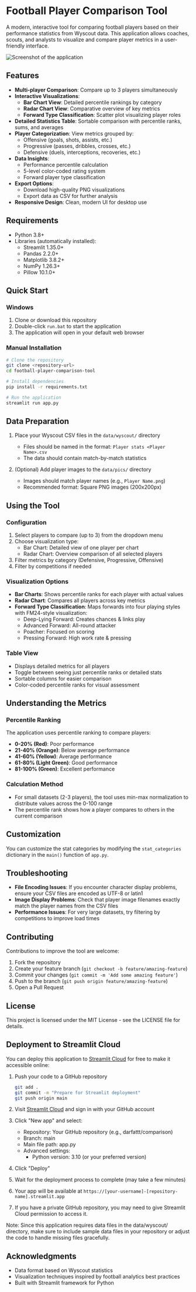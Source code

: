 # Football Player Comparison Tool

A modern, interactive tool for comparing football players based on their performance statistics from Wyscout data. This application allows coaches, scouts, and analysts to visualize and compare player metrics in a user-friendly interface.

![Screenshot of the application](https://via.placeholder.com/800x450?text=Player+Comparison+Tool)

## Features

- **Multi-player Comparison**: Compare up to 3 players simultaneously
- **Interactive Visualizations**:
  - **Bar Chart View**: Detailed percentile rankings by category
  - **Radar Chart View**: Comparative overview of key metrics
  - **Forward Type Classification**: Scatter plot visualizing player roles
- **Detailed Statistics Table**: Sortable comparison with percentile ranks, sums, and averages
- **Player Categorization**: View metrics grouped by:
  - Offensive (goals, shots, assists, etc.)
  - Progressive (passes, dribbles, crosses, etc.)
  - Defensive (duels, interceptions, recoveries, etc.)
- **Data Insights**:
  - Performance percentile calculation
  - 5-level color-coded rating system
  - Forward player type classification
- **Export Options**:
  - Download high-quality PNG visualizations
  - Export data as CSV for further analysis
- **Responsive Design**: Clean, modern UI for desktop use

## Requirements

- Python 3.8+
- Libraries (automatically installed):
  - Streamlit 1.35.0+
  - Pandas 2.2.0+
  - Matplotlib 3.8.2+
  - NumPy 1.26.3+
  - Pillow 10.1.0+

## Quick Start

### Windows

1. Clone or download this repository
2. Double-click `run.bat` to start the application
3. The application will open in your default web browser

### Manual Installation

```bash
# Clone the repository
git clone <repository-url>
cd football-player-comparison-tool

# Install dependencies
pip install -r requirements.txt

# Run the application
streamlit run app.py
```

## Data Preparation

1. Place your Wyscout CSV files in the `data/wyscout/` directory
   - Files should be named in the format: `Player stats <Player Name>.csv`
   - The data should contain match-by-match statistics

2. (Optional) Add player images to the `data/pics/` directory
   - Images should match player names (e.g., `Player Name.png`)
   - Recommended format: Square PNG images (200x200px)

## Using the Tool

### Configuration

1. Select players to compare (up to 3) from the dropdown menu
2. Choose visualization type:
   - Bar Chart: Detailed view of one player per chart
   - Radar Chart: Overview comparison of all selected players
3. Filter metrics by category (Defensive, Progressive, Offensive)
4. Filter by competitions if needed

### Visualization Options

- **Bar Charts**: Shows percentile ranks for each player with actual values
- **Radar Chart**: Compares all players across key metrics
- **Forward Type Classification**: Maps forwards into four playing styles with FM24-style visualization:
  - Deep-Lying Forward: Creates chances & links play
  - Advanced Forward: All-round attacker  
  - Poacher: Focused on scoring
  - Pressing Forward: High work rate & pressing

### Table View

- Displays detailed metrics for all players
- Toggle between seeing just percentile ranks or detailed stats
- Sortable columns for easier comparison
- Color-coded percentile ranks for visual assessment

## Understanding the Metrics

### Percentile Ranking

The application uses percentile ranking to compare players:

- **0-20% (Red)**: Poor performance
- **21-40% (Orange)**: Below average performance
- **41-60% (Yellow)**: Average performance
- **61-80% (Light Green)**: Good performance
- **81-100% (Green)**: Excellent performance

### Calculation Method

- For small datasets (2-3 players), the tool uses min-max normalization to distribute values across the 0-100 range
- The percentile rank shows how a player compares to others in the current comparison

## Customization

You can customize the stat categories by modifying the `stat_categories` dictionary in the `main()` function of `app.py`.

## Troubleshooting

- **File Encoding Issues**: If you encounter character display problems, ensure your CSV files are encoded as UTF-8 or latin1
- **Image Display Problems**: Check that player image filenames exactly match the player names from the CSV files
- **Performance Issues**: For very large datasets, try filtering by competitions to improve load times

## Contributing

Contributions to improve the tool are welcome:

1. Fork the repository
2. Create your feature branch (`git checkout -b feature/amazing-feature`)
3. Commit your changes (`git commit -m 'Add some amazing feature'`)
4. Push to the branch (`git push origin feature/amazing-feature`)
5. Open a Pull Request

## License

This project is licensed under the MIT License - see the LICENSE file for details.

## Deployment to Streamlit Cloud

You can deploy this application to [Streamlit Cloud](https://streamlit.io/cloud) for free to make it accessible online:

1. Push your code to a GitHub repository
   ```bash
   git add .
   git commit -m "Prepare for Streamlit deployment"
   git push origin main
   ```

2. Visit [Streamlit Cloud](https://share.streamlit.io/) and sign in with your GitHub account

3. Click "New app" and select:
   - Repository: Your GitHub repository (e.g., darfattt/comparison)
   - Branch: main
   - Main file path: app.py
   - Advanced settings:
     - Python version: 3.10 (or your preferred version)

4. Click "Deploy"

5. Wait for the deployment process to complete (may take a few minutes)

6. Your app will be available at `https://[your-username]-[repository-name].streamlit.app`

7. If you have a private GitHub repository, you may need to give Streamlit Cloud permission to access it.

Note: Since this application requires data files in the data/wyscout/ directory, make sure to include sample data files in your repository or adjust the code to handle missing files gracefully.

## Acknowledgments

- Data format based on Wyscout statistics
- Visualization techniques inspired by football analytics best practices
- Built with Streamlit framework for Python 